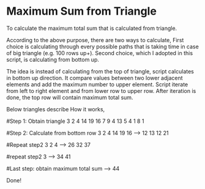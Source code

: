 # Maximum Sum from Triangle
To calculate the maximum total sum that is calculated from triangle.

According to the above purpose, there are two ways to calculate, First choice is calculating through every possible paths that is taking time in case of big triangle (e.g. 100 rows up+). Second choice, which I adopted in this script, is calculating from bottom up.

The idea is instead of calculating from the top of triangle, script calculates in bottom up direction. It compare values between two lower adjacent elements and add the maximum number to upper element. Script iterate from left to right element and from lower row to upper row. After iteration is done, the top row will contain maximum total sum.

Below triangles describe How it works,

#Step 1: Obtain triangle
          3
         2 4
       14 19 16
      7  9  4  13
    5   4  1  8   1 


#Step 2: Calculate from bottom row
          3
         2 4
       14 19 16
 --> 12 13 12 21
  
  
#Repeat step2
          3
         2 4
   --> 26 32 37

   
#repeat step2
         3
   --> 34 41

 
#Last step: obtain maximum total sum
   -->   44
   
Done!
